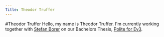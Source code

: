 ```yaml
---
Title: Theodor Truffer
---
```

#Theodor Truffer
Hello, my name is Theodor Truffer. I'm currently working together with [Stefan Borer](/wiki/students/StefanBorer) on our Bachelors Thesis, [Polite for Ev3](/wiki/projects/mastersbachelorsprojects/polite-for-ev3).

